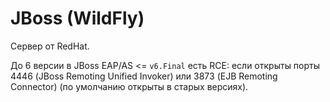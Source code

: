 # JBoss (WildFly)

Сервер от RedHat.&#x20;

До 6 версии в JBoss EAP/AS <= `v6.Final` есть RCE: если открыты порты 4446 (JBoss Remoting Unified Invoker) или 3873 (EJB Remoting Connector) (по умолчанию открыты в старых версиях).&#x20;
